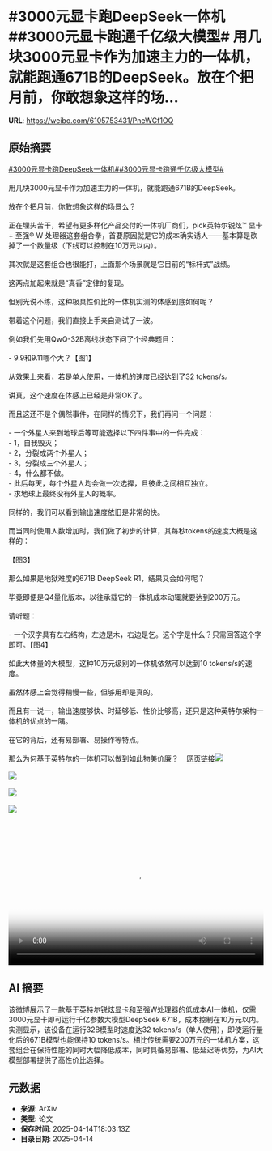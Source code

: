 # #3000元显卡跑DeepSeek一体机##3000元显卡跑通千亿级大模型# 用几块3000元显卡作为加速主力的一体机，就能跑通671B的DeepSeek。放在个把月前，你敢想象这样的场...

**URL**: https://weibo.com/6105753431/PneWCf1OQ

## 原始摘要

<a href="https://m.weibo.cn/search?containerid=231522type%3D1%26t%3D10%26q%3D%233000%E5%85%83%E6%98%BE%E5%8D%A1%E8%B7%91DeepSeek%E4%B8%80%E4%BD%93%E6%9C%BA%23&amp;extparam=%233000%E5%85%83%E6%98%BE%E5%8D%A1%E8%B7%91DeepSeek%E4%B8%80%E4%BD%93%E6%9C%BA%23" data-hide=""><span class="surl-text">#3000元显卡跑DeepSeek一体机#</span></a><a href="https://m.weibo.cn/search?containerid=231522type%3D1%26t%3D10%26q%3D%233000%E5%85%83%E6%98%BE%E5%8D%A1%E8%B7%91%E9%80%9A%E5%8D%83%E4%BA%BF%E7%BA%A7%E5%A4%A7%E6%A8%A1%E5%9E%8B%23&amp;extparam=%233000%E5%85%83%E6%98%BE%E5%8D%A1%E8%B7%91%E9%80%9A%E5%8D%83%E4%BA%BF%E7%BA%A7%E5%A4%A7%E6%A8%A1%E5%9E%8B%23" data-hide=""><span class="surl-text">#3000元显卡跑通千亿级大模型#</span></a> <br><br>用几块3000元显卡作为加速主力的一体机，就能跑通671B的DeepSeek。<br><br>放在个把月前，你敢想象这样的场景么？<br><br>正在埋头苦干，希望有更多样化产品交付的一体机厂商们，pick英特尔锐炫™ 显卡 + 至强® W 处理器这套组合拳，首要原因就是它的成本确实诱人——基本算是砍掉了一个数量级（下线可以控制在10万元以内）。<br><br>其次就是这套组合也很能打，上面那个场景就是它目前的“标杆式”战绩。<br><br>这两点加起来就是“真香”定律的复现。<br><br>但别光说不练，这种极具性价比的一体机实测的体感到底如何呢？<br><br>带着这个问题，我们直接上手亲自测试了一波。<br><br>例如我们先用QwQ-32B离线状态下问了个经典题目：<br><br>- 9.9和9.11哪个大？【图1】<br><br>从效果上来看，若是单人使用，一体机的速度已经达到了32 tokens/s。<br><br>讲真，这个速度在体感上已经是非常OK了。<br><br>而且这还不是个偶然事件，在同样的情况下，我们再问一个问题：<br><br>- 一个外星人来到地球后等可能选择以下四件事中的一件完成：<br>- 1，自我毁灭；<br>- 2，分裂成两个外星人；<br>- 3，分裂成三个外星人；<br>- 4，什么都不做。<br>- 此后每天，每个外星人均会做一次选择，且彼此之间相互独立。<br>- 求地球上最终没有外星人的概率。<br><br>同样的，我们可以看到输出速度依旧是非常的快。<br><br>而当同时使用人数增加时，我们做了初步的计算，其每秒tokens的速度大概是这样的：<br><br>【图3】<br><br>那么如果是地狱难度的671B DeepSeek R1，结果又会如何呢？<br><br>毕竟即便是Q4量化版本，以往承载它的一体机成本动辄就要达到200万元。<br><br>请听题：<br><br>- 一个汉字具有左右结构，左边是木，右边是乞。这个字是什么？只需回答这个字即可。【图4】<br><br>如此大体量的大模型，这种10万元级别的一体机依然可以达到10 tokens/s的速度。<br><br>虽然体感上会觉得稍慢一些，但够用却是真的。<br><br>而且有一说一，输出速度够快、时延够低、性价比够高，还只是这种英特尔架构一体机的优点的一隅。<br><br>在它的背后，还有易部署、易操作等特点。<br><br>那么为何基于英特尔的一体机可以做到如此物美价廉？<a href="https://weibo.cn/sinaurl?u=https%3A%2F%2Fmp.weixin.qq.com%2Fs%2F_dJD9FeLhiIj9m7vKgJdhA" data-hide=""><span class="url-icon"><img style="width: 1rem;height: 1rem" src="https://h5.sinaimg.cn/upload/2015/09/25/3/timeline_card_small_web_default.png" referrerpolicy="no-referrer"></span><span class="surl-text">网页链接</span></a><img style="" src="https://tvax1.sinaimg.cn/large/006Fd7o3ly1i0ghfueysnj31hc0u0abr.jpg" referrerpolicy="no-referrer"><br><br><img style="" src="https://tvax2.sinaimg.cn/large/006Fd7o3ly1i0ghfvjzjej31hc0u040b.jpg" referrerpolicy="no-referrer"><br><br><img style="" src="https://tvax2.sinaimg.cn/large/006Fd7o3ly1i0ghdi4tw7j30u004d0tf.jpg" referrerpolicy="no-referrer"><br><br><img style="" src="https://tvax4.sinaimg.cn/large/006Fd7o3ly1i0ghfvot1ij31hc0u0jtt.jpg" referrerpolicy="no-referrer"><br><br><br clear="both"><div style="clear: both"></div><video controls="controls" poster="https://tvax2.sinaimg.cn/orj480/006Fd7o3ly1i0ghft9cpzj31hc0u0abr.jpg" style="width: 100%"><source src="https://f.video.weibocdn.com/o0/5POkuOexlx08nt6ooU9G0104120090TT0E010.mp4?label=mp4_720p&amp;template=1280x720.25.0&amp;ori=0&amp;ps=1CwnkDw1GXwCQx&amp;Expires=1744657347&amp;ssig=hDPlY8BHt8&amp;KID=unistore,video"><source src="https://f.video.weibocdn.com/o0/h9ruS0Ajlx08nt6o1NiU010412003Yym0E010.mp4?label=mp4_hd&amp;template=852x480.25.0&amp;ori=0&amp;ps=1CwnkDw1GXwCQx&amp;Expires=1744657347&amp;ssig=W6TKr9N87X&amp;KID=unistore,video"><source src="https://f.video.weibocdn.com/o0/r1w8BBJplx08nt6nXrU40104120028Oa0E010.mp4?label=mp4_ld&amp;template=640x360.25.0&amp;ori=0&amp;ps=1CwnkDw1GXwCQx&amp;Expires=1744657347&amp;ssig=CjWz2MytA9&amp;KID=unistore,video"><p>视频无法显示，请前往<a href="https://video.weibo.com/show?fid=1034%3A5155388803186751" target="_blank" rel="noopener noreferrer">微博视频</a>观看。</p></video>

## AI 摘要

该微博展示了一款基于英特尔锐炫显卡和至强W处理器的低成本AI一体机，仅需3000元显卡即可运行千亿参数大模型DeepSeek 671B，成本控制在10万元以内。实测显示，该设备在运行32B模型时速度达32 tokens/s（单人使用），即使运行量化后的671B模型也能保持10 tokens/s。相比传统需要200万元的一体机方案，这套组合在保持性能的同时大幅降低成本，同时具备易部署、低延迟等优势，为AI大模型部署提供了高性价比选择。

## 元数据

- **来源**: ArXiv
- **类型**: 论文
- **保存时间**: 2025-04-14T18:03:13Z
- **目录日期**: 2025-04-14
